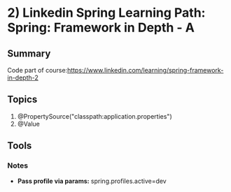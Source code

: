 # 2) Linkedin Spring Learning Path: Spring: Framework in Depth - A
## Summary
Code part of course:https://www.linkedin.com/learning/spring-framework-in-depth-2   

## Topics
1) @PropertySource("classpath:application.properties")
2) @Value

## Tools


### Notes
* **Pass profile via params:** spring.profiles.active=dev